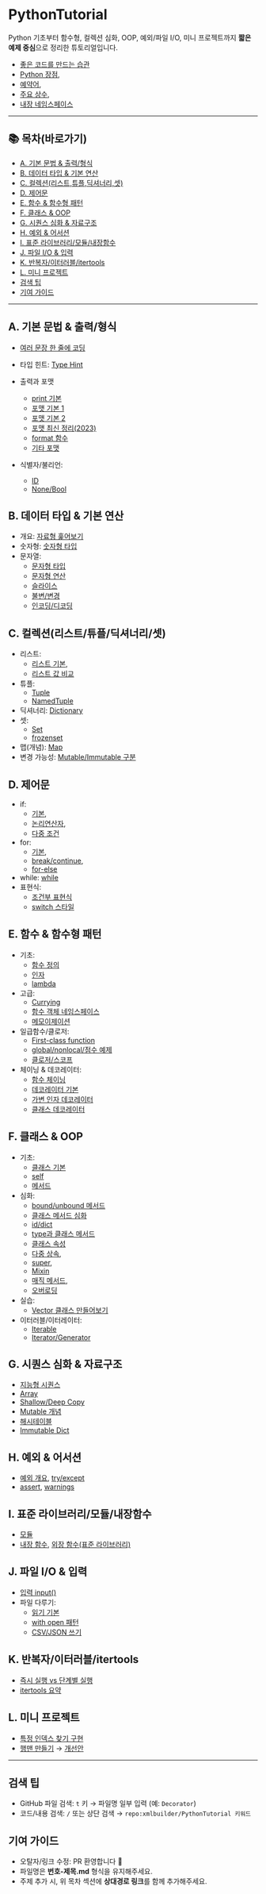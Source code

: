 # PythonTutorial

Python 기초부터 함수형, 컬렉션 심화, OOP, 예외/파일 I/O, 미니 프로젝트까지 **짧은 예제 중심**으로 정리한 튜토리얼입니다.

- [좋은 코드를 만드는 습관](/0.좋은%20코드를%20만드는%20습관/01-좋은_코드를_만드는_습관.md)
- [Python 장점](./001-Python장점.md),
- [예약어](./002-예약어.md),
- [주요 상수](./003-주요상수.md),
- [내장 네임스페이스](./004-내장네임스페이스.md)

---

## 📚 목차(바로가기)

- [A. 기본 문법 & 출력/형식](#a-기본-문법--출력형식)
- [B. 데이터 타입 & 기본 연산](#b-데이터-타입--기본-연산)
- [C. 컬렉션(리스트,튜플,딕셔너리,셋)](#c-컬렉션리스트튜플딕셔너리셋)
- [D. 제어문](#d-제어문)
- [E. 함수 & 함수형 패턴](#e-함수--함수형-패턴)
- [F. 클래스 & OOP](#f-클래스--oop)
- [G. 시퀀스 심화 & 자료구조](#g-시퀀스-심화--자료구조)
- [H. 예외 & 어서션](#h-예외--어서션)
- [I. 표준 라이브러리/모듈/내장함수](#i-표준-라이브러리모듈내장함수)
- [J. 파일 I/O & 입력](#j-파일-io--입력)
- [K. 반복자/이터러블/itertools](#k-반복자이터러블itertools)
- [L. 미니 프로젝트](#l-미니-프로젝트)
- [검색 팁](#검색-팁)
- [기여 가이드](#기여-가이드)

---

## A. 기본 문법 & 출력/형식
- [여러 문장 한 줄에 코딩](./A.%20기본%20문법%20%26%20출력/01-여러문장_한줄에코딩.md)
- 타입 힌트: [Type Hint](./A.%20기본%20문법%20%26%20출력/02-TypeHint.md)
- 출력과 포맷
  - [print 기본](./A.%20기본%20문법%20%26%20출력/03-Print.md)
  - [포맷 기본 1](./A.%20기본%20문법%20%26%20출력/04-PrintFormat.md)
  - [포맷 기본 2](./A.%20기본%20문법%20%26%20출력/05-03-PrintFormat.md)
  - [포맷 최신 정리(2023)](./A.%20기본%20문법%20%26%20출력/06-Print2023.md)
  - [format 함수](./A.%20기본%20문법%20%26%20출력/07-Format.md)
  - [기타 포맷](./A.%20기본%20문법%20%26%20출력/08-01-Format.md)
    
- 식별자/불리언:
  - [ID](./A.%20기본%20문법%20%26%20출력/09-ID.md)
  - [None/Bool](../A.%20기본%20문법%20%26%20출력/10-None_Bool.md)

## B. 데이터 타입 & 기본 연산
- 개요: [자료형 훑어보기](./B.%20데이터%20타입%20%26%20기본%20연산/01-자료형.md)
- 숫자형: [숫자형 타입](./B.%20데이터%20타입%20%26%20기본%20연산/02-숫자형타입.md)
- 문자열:
  - [문자형 타입](./B.%20데이터%20타입%20%26%20기본%20연산/03-문자형타입.md)
  - [문자형 연산](./B.%20데이터%20타입%20%26%20기본%20연산/04-문자형연산.md)
  - [슬라이스](./B.%20데이터%20타입%20%26%20기본%20연산/05-문자형Slice.md)
  - [불변/변경](./B.%20데이터%20타입%20%26%20기본%20연산/06-문자형변경.md)
  - [인코딩/디코딩](./B.%20데이터%20타입%20%26%20기본%20연산/07-문자형인코딩디코딩.md)

## C. 컬렉션(리스트/튜플/딕셔너리/셋)
- 리스트:
  - [리스트 기본](./C.%20컬렉션(리스트%2C튜플%2C딕셔너리%2C셋)/01-list.md),
  - [리스트 값 비교](./C.%20컬렉션(리스트%2C튜플%2C딕셔너리%2C셋)/02-list_값비교.md)
- 튜플:
  - [Tuple](./C.%20컬렉션(리스트%2C튜플%2C딕셔너리%2C셋)/03-Tuple.md)
  - [NamedTuple](./C.%20컬렉션(리스트%2C튜플%2C딕셔너리%2C셋)/04-Named_Tuple.md)
- 딕셔너리: [Dictionary](./C.%20컬렉션(리스트%2C튜플%2C딕셔너리%2C셋)/05-Dictionary.md)
- 셋:
  - [Set](./C.%20컬렉션(리스트%2C튜플%2C딕셔너리%2C셋)/06-Set.md)
  - [frozenset](./C.%20컬렉션(리스트%2C튜플%2C딕셔너리%2C셋)/07-set_frozenset.md)
- 맵(개념): [Map](./C.%20컬렉션(리스트%2C튜플%2C딕셔너리%2C셋)/08-Map.md)
- 변경 가능성: [Mutable/Immutable 구분](./C.%20컬렉션(리스트%2C튜플%2C딕셔너리%2C셋)/09-변경가능여부확인.md)

## D. 제어문
- if:
  - [기본](./D.%20제어문/01-if기본.md),
  - [논리연산자](./D.%20제어문/02-if논리연산자.md),
  - [다중 조건](./D.%20제어문/03-if다중_조건문.md)
- for:
  - [기본](./D.%20제어문/04-for기본.md),
  - [break/continue](./D.%20제어문/05-for_break_continue.md),
  - [for-else](./D.%20제어문/06-for_else.md)
- while: [while](./D.%20제어문/07.md)
- 표현식:
  - [조건부 표현식](./D.%20제어문/08-Conditional_Expression.md)
  - [switch 스타일](./D.%20제어문/09-switch.md)

## E. 함수 & 함수형 패턴
- 기초:
  - [함수 정의](./E.%20함수%20%26%20함수형%20패턴/01-함수정의.md)
  - [인자](./E.%20함수%20%26%20함수형%20패턴/02-함수Arugment.md)
  - [lambda](./E.%20함수%20%26%20함수형%20패턴/03-lambda.md)
- 고급:
  - [Currying](./E.%20함수%20%26%20함수형%20패턴/04-Currying.md)
  - [함수 객체 네임스페이스](./E.%20함수%20%26%20함수형%20패턴/05-함수%20객체의%20이름%20공간.md)
  - [메모이제이션](./E.%20함수%20%26%20함수형%20패턴/06-Memoization.md)
- 일급함수/클로저:
  - [First-class function](./E.%20함수%20%26%20함수형%20패턴/07-First_class_Function.md)
  - [global/nonlocal/점수 예제](./E.%20함수%20%26%20함수형%20패턴/08-Score_Closure_Globa_nonlocal.md)
  - [클로저/스코프](./E.%20함수%20%26%20함수형%20패턴/09-Closure_Scope.md)
- 체이닝 & 데코레이터:
  - [함수 체이닝](./E.%20함수%20%26%20함수형%20패턴/10-Function_Chaining.md)
  - [데코레이터 기본](./E.%20함수%20%26%20함수형%20패턴/11-Decorator.md)
  - [가변 인자 데코레이터](./E.%20함수%20%26%20함수형%20패턴/12-Decorator_Variable.md)
  - [클래스 데코레이터](./E.%20함수%20%26%20함수형%20패턴/13-Class_Decorator.md)

## F. 클래스 & OOP
- 기초:
  - [클래스 기본](./F.%20클래스%20%26%20OOP/01-class_basic.md)
  - [self](./F.%20클래스%20%26%20OOP/02-class_self.md)
  - [메서드](./F.%20클래스%20%26%20OOP/03-class_method.md)
- 심화:
  - [bound/unbound 메서드](./F.%20클래스%20%26%20OOP/04-class_method_bound_method.md)
  - [클래스 메서드 심화](./F.%20클래스%20%26%20OOP/05-class_method_심화1md.md)
  - [id/dict](./F.%20클래스%20%26%20OOP/06-class_id_dict_.md)
  - [type과 클래스 메서드](./F.%20클래스%20%26%20OOP/07-class_method_type.md)
  - [클래스 속성](./F.%20클래스%20%26%20OOP/08-class_attr.md)
  - [다중 상속](./F.%20클래스%20%26%20OOP/09-다중_상속.md),
  - [super](./F.%20클래스%20%26%20OOP/10-super_class.md),
  - [Mixin](./F.%20클래스%20%26%20OOP/11-Mixin.md)
  - [매직 메서드](./12-MagicMethod.md),
  - [오버로딩](./F.%20클래스%20%26%20OOP/13-MagicMethodOverloading.md)
- 실습:
  - [Vector 클래스 만들어보기](./F.%20클래스%20%26%20OOP/14-Vector클래스_만들어보기.md)
- 이터러블/이터레이터:
  - [Iterable](./F.%20클래스%20%26%20OOP/15-Iterable.md)
  - [Iterator/Generator](./F.%20클래스%20%26%20OOP/16-Iterator_Generator.md)

## G. 시퀀스 심화 & 자료구조
- [지능형 시퀀스](./57-Sequence_지능형.md)
- [Array](./58-Array.md)
- [Shallow/Deep Copy](./59-Sequence_Swallow_Deep_Copy.md)
- [Mutable 개념](./60-Sequence_Concept(Mutable).md)
- [해시테이블](./61-Sequence_HashTable.md)
- [Immutable Dict](./62-Sequence_Imutable_Dict.md)

## H. 예외 & 어서션
- [예외 개요](./30-exception.md), [try/except](./31-try_except.md)
- [assert](./37-assert.md), [warnings](./38-waring.md)

## I. 표준 라이브러리/모듈/내장함수
- [모듈](./029-module.md)
- [내장 함수](./32-내장함수.md), [외장 함수(표준 라이브러리)](./33-외장함수.md)

## J. 파일 I/O & 입력
- [입력 input()](./025-Input.md)
- 파일 다루기:
  - [읽기 기본](./34-File_Read.md)
  - [with open 패턴](./35-File_With_Open.md)
  - [CSV/JSON 쓰기](./36-File_With_Write_CSV_JSON.md)

## K. 반복자/이터러블/itertools
- [즉시 실행 vs 단계별 실행](./94-즉시실행_단계별_실행.md)
- [itertools 요약](./95-itertools.md)

## L. 미니 프로젝트
- [특정 인덱스 찾기 구현](./41-특정인덱스_찾기_구현.md)
- [행맨 만들기](./42-Hangman_만들어보기.md) → [개선안](./43-Hangman_개선.md)

---

## 검색 팁
- GitHub 파일 검색: `t` 키 → 파일명 일부 입력 (예: `Decorator`)
- 코드/내용 검색: `/` 또는 상단 검색 → `repo:xmlbuilder/PythonTutorial 키워드`

## 기여 가이드
- 오탈자/링크 수정: PR 환영합니다 🙌  
- 파일명은 **번호-제목.md** 형식을 유지해주세요.  
- 주제 추가 시, 위 목차 섹션에 **상대경로 링크**를 함께 추가해주세요.

